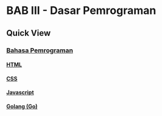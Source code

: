 # BAB III - Dasar Pemrograman

## Quick View

### [Bahasa Pemrograman](A.%20Pengenalan%20Aplikasi/README.MD)
#### [HTML](./A.%20Bahasa%20Pemrograman/a.%20HTML/README.MD)
#### [CSS](./A.%20Bahasa%20Pemrograman/b.%20CSS/README.MD)
#### [Javascript](./A.%20Bahasa%20Pemrograman/c.%20Javascript/README.MD)
#### [Golang (Go)](./A.%20Bahasa%20Pemrograman/d.%20Golang%20(Go)/README.MD)

